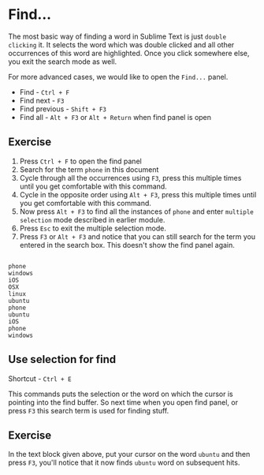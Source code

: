Find...
========

The most basic way of finding a word in Sublime Text is just `double clicking`
it. It selects the word which was double clicked and all other occurrences of
this word are highlighted. Once you click somewhere else, you exit the search
mode as well.

For more advanced cases, we would like to open the `Find...` panel.


* Find - `Ctrl + F`
* Find next - `F3`
* Find previous - `Shift + F3`
* Find all - `Alt + F3` or `Alt + Return` when find panel is open

Exercise
---------

1. Press `Ctrl + F` to open the find panel
2. Search for the term `phone` in this document
3. Cycle through all the occurrences using `F3`, press this multiple times
   until you get comfortable with this command.
4. Cycle in the opposite order using `Alt + F3`, press this multiple times
   until you get comfortable with this command.
5. Now press `Alt + F3` to find all the instances of `phone` and enter
   `multiple selection` mode described in earlier module.
6. Press `Esc` to exit the multiple selection mode.
7. Press `F3` or `Alt + F3` and notice that you can still search for the
   term you entered in the search box. This doesn't show the find panel again.

```

phone
windows
iOS
OSX
linux
ubuntu
phone
ubuntu
iOS
phone
windows

```

Use selection for find
-----------------------

Shortcut - `Ctrl + E`

This commands puts the selection or the word on which the cursor is pointing
into the find buffer. So next time when you open find panel, or press `F3`
this search term is used for finding stuff.

Exercise
---------

In the text block given above, put your cursor on the word `ubuntu` and then
press `F3`, you'll notice that it now finds `ubuntu` word on subsequent hits.
